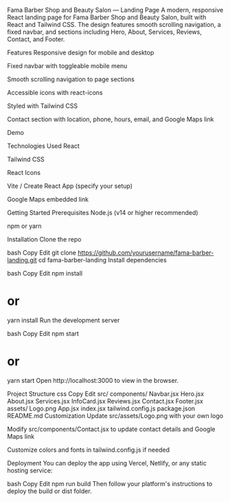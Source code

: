 Fama Barber Shop and Beauty Salon — Landing Page
A modern, responsive React landing page for Fama Barber Shop and Beauty Salon, built with React and Tailwind CSS. The design features smooth scrolling navigation, a fixed navbar, and sections including Hero, About, Services, Reviews, Contact, and Footer.

Features
Responsive design for mobile and desktop

Fixed navbar with toggleable mobile menu

Smooth scrolling navigation to page sections

Accessible icons with react-icons

Styled with Tailwind CSS

Contact section with location, phone, hours, email, and Google Maps link

Demo

Technologies Used
React

Tailwind CSS

React Icons

Vite / Create React App (specify your setup)

Google Maps embedded link

Getting Started
Prerequisites
Node.js (v14 or higher recommended)

npm or yarn

Installation
Clone the repo

bash
Copy
Edit
git clone https://github.com/yourusername/fama-barber-landing.git
cd fama-barber-landing
Install dependencies

bash
Copy
Edit
npm install
# or
yarn install
Run the development server

bash
Copy
Edit
npm start
# or
yarn start
Open http://localhost:3000 to view in the browser.

Project Structure
css
Copy
Edit
src/
  components/
    Navbar.jsx
    Hero.jsx
    About.jsx
    Services.jsx
    InfoCard.jsx
    Reviews.jsx
    Contact.jsx
    Footer.jsx
  assets/
    Logo.png
  App.jsx
  index.jsx
tailwind.config.js
package.json
README.md
Customization
Update src/assets/Logo.png with your own logo

Modify src/components/Contact.jsx to update contact details and Google Maps link

Customize colors and fonts in tailwind.config.js if needed

Deployment
You can deploy the app using Vercel, Netlify, or any static hosting service:

bash
Copy
Edit
npm run build
Then follow your platform's instructions to deploy the build or dist folder.
